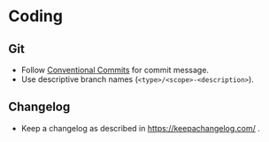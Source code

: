 # Coding

## Git

- Follow [Conventional Commits](https://www.conventionalcommits.org/) for commit message.
- Use descriptive branch names (`<type>/<scope>-<description>`).

## Changelog

- Keep a changelog as described in https://keepachangelog.com/ .
